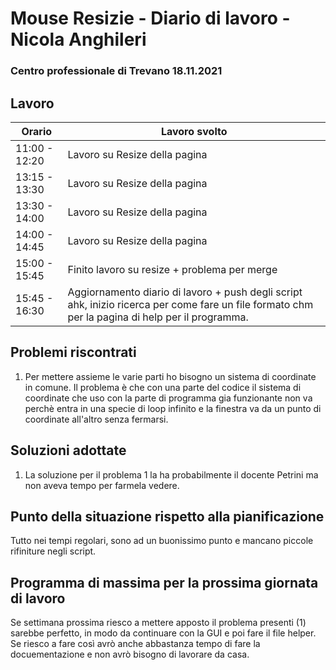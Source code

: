 # Mouse Resizie - Diario di lavoro - Nicola Anghileri
### Centro professionale di Trevano 18.11.2021

## Lavoro

|Orario        |Lavoro svolto                                     
|--------------|------------------------------------------------- |
|11:00 - 12:20 | Lavoro su Resize della pagina |
|13:15 - 13:30 | Lavoro su Resize della pagina |
|13:30 - 14:00 | Lavoro su Resize della pagina |
|14:00 - 14:45 | Lavoro su Resize della pagina |
|15:00 - 15:45 | Finito lavoro su resize + problema per merge
|15:45 - 16:30 | Aggiornamento diario di lavoro + push degli script ahk, inizio ricerca per come fare un file formato chm per la pagina di help per il programma.|


## Problemi riscontrati
1. Per mettere assieme le varie parti ho bisogno un sistema di coordinate in comune. Il problema è che con una parte del codice il sistema di coordinate che uso con la parte di programma gia funzionante non va perchè entra in una specie di loop infinito e la finestra va da un punto di coordinate all'altro senza fermarsi.

## Soluzioni adottate
1. La soluzione per il problema 1 la ha probabilmente il docente Petrini ma non aveva tempo per farmela vedere.

## Punto della situazione rispetto alla pianificazione
Tutto nei tempi regolari, sono ad un buonissimo punto e mancano piccole rifiniture negli script.
## Programma di massima per la prossima giornata di lavoro
Se settimana prossima riesco a mettere apposto il problema presenti (1) sarebbe perfetto, in modo da continuare con la GUI e poi fare il file helper. Se riesco a fare così avrò anche abbastanza tempo di fare la docuementazione e non avrò bisogno di lavorare da casa.